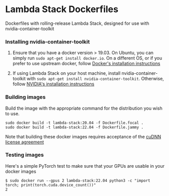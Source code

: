 # Lambda Stack Dockerfiles

Dockerfiles with rolling-release Lambda Stack, designed for use with nvidia-container-toolkit

### Installing nvidia-container-toolkit

1) Ensure that you have a docker version > 19.03. On Ubuntu, you can simply run `sudo apt-get install docker.io`. On a different OS, or if you prefer to use upstream docker, follow [Docker's installation instructions](https://docs.docker.com/engine/install/ubuntu/)

2) If using Lambda Stack on your host machine, install nvidia-container-toolkit with `sudo apt-get install nvidia-container-toolkit`. Otherwise, follow [NVIDIA's installation instructions](https://github.com/NVIDIA/nvidia-docker)

### Building images

Build the image with the appropriate command for the distribution you wish to use.

```
sudo docker build -t lambda-stack:20.04 -f Dockerfile.focal .
sudo docker build -t lambda-stack:22.04 -f Dockerfile.jammy .
```

Note that building these docker images requires acceptance of the [cuDNN license agreement](https://docs.nvidia.com/deeplearning/sdk/cudnn-sla/index.html)

### Testing images

Here's a simple PyTorch test to make sure that your GPUs are usable in your docker images

```
$ sudo docker run --gpus 2 lambda-stack:22.04 python3 -c "import torch; print(torch.cuda.device_count())"
2
```
